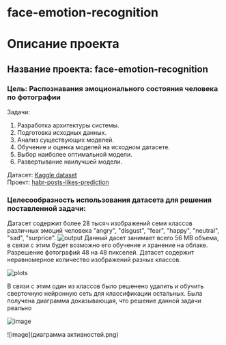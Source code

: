 # face-emotion-recognition


# Описание проекта
## Название проекта: face-emotion-recognition
### Цель: Распознавания эмоционального состояния человека по фотографии 

Задачи:
1. Разработка архитектуры системы.
2. Подготовка исходных данных.
3. Анализ существующих моделей.
4. Обучение и оценка моделей на исходном датасете.
5. Выбор наиболее оптимальной модели.
6. Развертывание наилучшей модели.  

Датасет: [Kaggle dataset](https://www.kaggle.com/datasets/msambare/fer2013)  
Проект: [habr-posts-likes-prediction](https://github.com/Alexey9991/face-emotion-recognition)

### Целесообразность использования датасета для решения поставленной задачи:
Датасет содержит более 28 тысяч изображений семи классов различных эмоций человека "angry", "disgust", "fear", "happy", "neutral", "sad", "surprice".
![output](https://user-images.githubusercontent.com/97290990/233084081-9ff502bf-7061-4d73-8ff5-b09c3e0a6873.png)
Данный дасет занимает всего 56 MB объема, в связи с этим будет возможно его обучение и хранение на облаке. Разрешение фотографий 48 на 48 пикселей. Датасет содержит неравномерное количество изображений разных классов.

![plots](https://user-images.githubusercontent.com/97290990/233084609-4ea63ff4-14c3-42ab-85e8-dbb1cf569472.png)

В связи с этим один из классов было решенено удалить и обучить сверточную нейронную сеть для классификации остальных. Была получена диаграмма доказывающая, что решение данной задачи реально

![image](https://user-images.githubusercontent.com/97290990/233087666-3e865432-2af5-48a3-96fc-4c72378bd1ba.png)

![image](диаграмма активностей.png)


